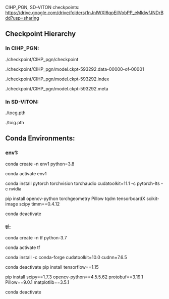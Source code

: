 CIHP_PGN, SD-VITON checkpoints: https://drive.google.com/drive/folders/1nJnIWXI6qpEiIVobPP_eMldwfJNDrBdd?usp=sharing

## Checkpoint Hierarchy
### In CIHP_PGN: 
./checkpoint/CIHP_pgn/checkpoint
  
./checkpoint/CIHP_pgn/model.ckpt-593292.data-00000-of-00001
  
./checkpoint/CIHP_pgn/model.ckpt-593292.index
  
./checkpoint/CIHP_pgn/model.ckpt-593292.meta

### In SD-VITON:

./tocg.pth
  
 ./toig.pth

## Conda Environments:
### env1:
conda create -n env1 python=3.8

conda activate env1

conda install pytorch torchvision torchaudio cudatoolkit=11.1 -c pytorch-lts -c nvidia

pip install opencv-python torchgeometry Pillow tqdm tensorboardX scikit-image scipy timm==0.4.12

conda deactivate

### tf:
conda create -n tf python-3.7

conda activate tf

conda install -c conda-forge cudatoolkit=10.0 cudnn=7.6.5

conda deactivate
pip install tensorflow==1.15

pip install scipy==1.7.3 opencv-python==4.5.5.62 protobuf==3.19.1 Pillow==9.0.1 matplotlib==3.5.1

conda deactivate
